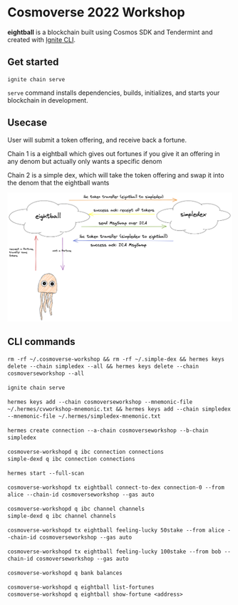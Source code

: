 # Cosmoverse 2022 Workshop 

**eightball** is a blockchain built using Cosmos SDK and Tendermint and created with [Ignite CLI](https://ignite.com/cli).

## Get started

```
ignite chain serve
```

`serve` command installs dependencies, builds, initializes, and starts your blockchain in development.

## Usecase

User will submit a token offering, and receive back a fortune.

Chain 1 is a eightball which gives out fortunes if you give it an offering in any denom but actually only wants a specific denom

Chain 2 is a simple dex, which will take the token offering and swap it into the denom that the eightball wants


![alt text](/img/demo_workflow.png)

## CLI commands

```
rm -rf ~/.cosmoverse-workshop && rm -rf ~/.simple-dex && hermes keys delete --chain simpledex --all && hermes keys delete --chain cosmoverseworkshop --all

ignite chain serve

hermes keys add --chain cosmoverseworkshop --mnemonic-file ~/.hermes/cvworkshop-mnemonic.txt && hermes keys add --chain simpledex --mnemonic-file ~/.hermes/simpledex-mnemonic.txt

hermes create connection --a-chain cosmoverseworkshop --b-chain simpledex

cosmoverse-workshopd q ibc connection connections 
simple-dexd q ibc connection connections        

hermes start --full-scan

cosmoverse-workshopd tx eightball connect-to-dex connection-0 --from alice --chain-id cosmoverseworkshop --gas auto 

cosmoverse-workshopd q ibc channel channels
simple-dexd q ibc channel channels

cosmoverse-workshopd tx eightball feeling-lucky 50stake --from alice --chain-id cosmoverseworkshop --gas auto 

cosmoverse-workshopd tx eightball feeling-lucky 100stake --from bob --chain-id cosmoverseworkshop --gas auto

cosmoverse-workshopd q bank balances

cosmoverse-workshopd q eightball list-fortunes
cosmoverse-workshopd q eightball show-fortune <address>

```

